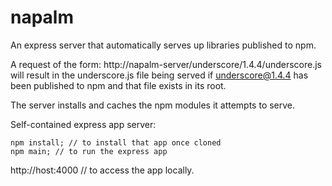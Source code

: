 napalm
===============

An express server that automatically serves up libraries published to npm.

A request of the form: http://napalm-server/underscore/1.4.4/underscore.js will result in the
underscore.js file being served if underscore@1.4.4 has been published to npm and that file exists
in its root.

The server installs and caches the npm modules it attempts to serve.

Self-contained express app server:
```
npm install; // to install that app once cloned
npm main; // to run the express app
```

http://host:4000 // to access the app locally.


